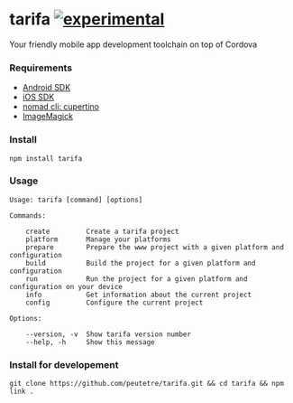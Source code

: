 tarifa [![experimental](http://hughsk.github.io/stability-badges/dist/experimental.svg)](http://github.com/hughsk/stability-badges)
======

Your friendly mobile app development toolchain on top of Cordova


### Requirements

* [Android SDK](http://developer.android.com/)
* [iOS SDK](http://developer.apple.com/)
* [nomad cli: cupertino](https://github.com/nomad/cupertino)
* [ImageMagick](http://www.imagemagick.org/)

### Install

```
npm install tarifa
```

### Usage

```
Usage: tarifa [command] [options]

Commands:

    create         Create a tarifa project
    platform       Manage your platforms
    prepare        Prepare the www project with a given platform and configuration
    build          Build the project for a given platform and configuration
    run            Run the project for a given platform and configuration on your device
    info           Get information about the current project
    config         Configure the current project

Options:

    --version, -v  Show tarifa version number
    --help, -h     Show this message
```

### Install for developement

```
git clone https://github.com/peutetre/tarifa.git && cd tarifa && npm link .
```
